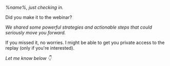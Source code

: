 *%name%\, just checking in\.*

Did you make it to the webinar\?

*We shared some powerful strategies and actionable steps that could seriously move you forward\.*

If you missed it\, no worries\. I might be able to get you private access to the replay \(only if you're interested\)\.

*Let me know below 👇*
